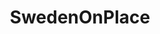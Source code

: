 ---
title: SwedenOnPlace
crosslinks:
- place
- maryland
- forsen
- Overwatch
- archlinux
- Denmark
- Volvo
- luciomains
- GiftofGames
- sweden
- chess
- PrequelMemes
- kancolle
- spacex
- TheOfficialPodcast
- RivalsOfAether
---
